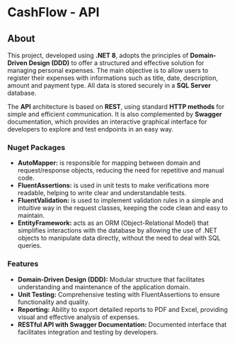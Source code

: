 # CashFlow - API

## About

This project, developed using **.NET 8**, adopts the principles of **Domain-Driven Design (DDD)** to offer a structured and effective solution for managing personal expenses. The main objective is to allow users to register their expenses with informations such as title, date, description, amount and payment type. All data is stored securely in a **SQL Server** database.

The **API** architecture is based on **REST**, using standard **HTTP methods** for simple and efficient communication. It is also complemented by **Swagger** documentation, which provides an interactive graphical interface for developers to explore and test endpoints in an easy way.

### Nuget Packages

- **AutoMapper:** is responsible for mapping between domain and request/response objects, reducing the need for repetitive and manual code.
- **FluentAssertions:** is used in unit tests to make verifications more readable, helping to write clear and understandable tests.
- **FluentValidation:** is used to implement validation rules in a simple and intuitive way in the request classes, keeping the code clean and easy to maintain.
- **EntityFramework:** acts as an ORM (Object-Relational Model) that simplifies interactions with the database by allowing the use of .NET objects to manipulate data directly, without the need to deal with SQL queries.

### Features
- **Domain-Driven Design (DDD):** Modular structure that facilitates understanding and maintenance of the application domain.
- **Unit Testing:** Comprehensive testing with FluentAssertions to ensure functionality and quality.
- **Reporting:** Ability to export detailed reports to PDF and Excel, providing visual and effective analysis of expenses.
- **RESTful API with Swagger Documentation:** Documented interface that facilitates integration and testing by developers.

